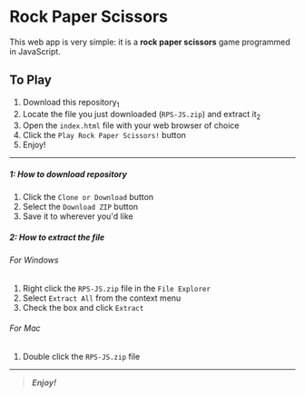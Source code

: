 [//]: # (Start README.md file)

Rock Paper Scissors
===================

This web app is very simple: it is a **rock paper scissors** game programmed in JavaScript.

To Play
-------

1. Download this repository<sub>1</sub>
2. Locate the file you just downloaded (`RPS-JS.zip`) and extract it<sub>2</sub>
3. Open the `index.html` file with your web browser of choice
4. Click the `Play Rock Paper Scissors!` button
5. Enjoy!

--------

##### 1: How to download repository
1. Click the `Clone or Download` button
2. Select the `Download ZIP` button
3. Save it to wherever you'd like

##### 2: How to extract the file
###### For Windows
1. Right click the `RPS-JS.zip` file in the `File Explorer`
2. Select `Extract All` from the context menu
3. Check the box and click `Extract`

###### For Mac
1. Double click the `RPS-JS.zip` file

--------

> __*Enjoy!*__

[//]: # "End README.md file"
